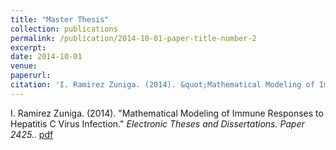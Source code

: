 ```yaml
---
title: "Master Thesis"
collection: publications
permalink: /publication/2014-10-01-paper-title-number-2
excerpt: 
date: 2014-10-01
venue: 
paperurl:
citation: 'I. Ramirez Zuniga. (2014). &quot;Mathematical Modeling of Immune Responses to Hepatitis C Virus Infection .&quot; <i> Electronic Theses and Dissertations. Paper 2425.</i>.'
---
```


I. Ramirez Zuniga. (2014). "Mathematical Modeling of Immune Responses to Hepatitis C Virus Infection." <i>Electronic Theses and Dissertations. Paper 2425.</i>. [pdf](https://dc.etsu.edu/etd/2425)

